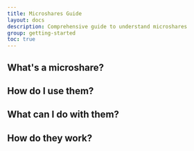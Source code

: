 ```yaml
---
title: Microshares Guide
layout: docs
description: Comprehensive guide to understand microshares
group: getting-started
toc: true
---
```


## What's a microshare? 

## How do I use them?

## What can I do with them?

## How do they work?
